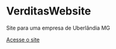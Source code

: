 # VerditasWebsite
Site para uma empresa de Uberlândia MG


<a href="https://caetanolupato.github.io/VerditasWebsite/#home">Acesse o site</a>
